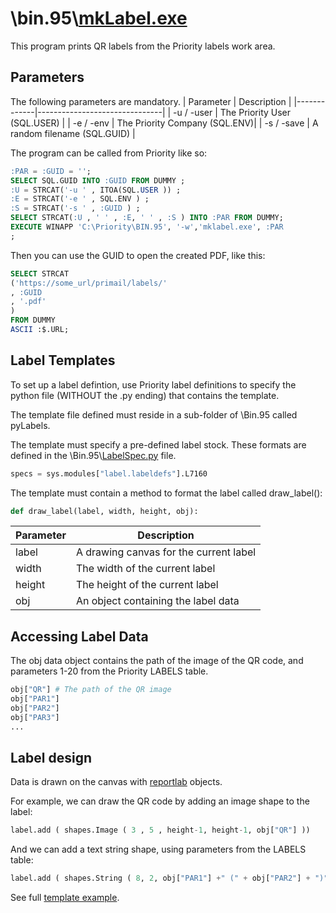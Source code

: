 # \\bin.95\\[mkLabel.exe](./mkLabel.py "mkLabel.exe")
This program prints QR labels from the Priority labels work area.

## Parameters
The following parameters are mandatory.
| Parameter   | Description                   |
|-------------|-------------------------------|
| -u / -user  | The Priority User (SQL.USER)  |
| -e / -env   | The Priority Company (SQL.ENV)|
| -s / -save  | A random filename (SQL.GUID)  |

The program can be called from Priority like so:
```sql
:PAR = :GUID = '';
SELECT SQL.GUID INTO :GUID FROM DUMMY ;
:U = STRCAT('-u ' , ITOA(SQL.USER )) ;
:E = STRCAT('-e ' , SQL.ENV ) ;
:S = STRCAT('-s ' , :GUID ) ;
SELECT STRCAT(:U , ' ' , :E, ' ' , :S ) INTO :PAR FROM DUMMY;
EXECUTE WINAPP 'C:\Priority\BIN.95', '-w','mklabel.exe', :PAR
;

```

Then you can use the GUID to open the created PDF, like this:
```sql
SELECT STRCAT
('https://some_url/primail/labels/'
, :GUID
, '.pdf'
)
FROM DUMMY
ASCII :$.URL;

```

## Label Templates
To set up a label defintion, use Priority label definitions to specify the python file (WITHOUT the .py ending) that contains the template.

The template file defined must reside in a sub-folder of \\Bin.95 called pyLabels.

The template must specify a pre-defined label stock. These formats are defined in the \\Bin.95\\[LabelSpec.py](./pylabels/LabelSpec.py "LabelSpec.py") file.
```python
specs = sys.modules["label.labeldefs"].L7160 

```

The template must contain a method to format the label called draw_label():
```python
def draw_label(label, width, height, obj): 

```
| Parameter   | Description                   |
|-------------|-------------------------------|
| label   | A drawing canvas for the current label |
| width   | The width of the current label |
| height  | The height of the current label   |
| obj     | An object containing the label data|

## Accessing Label Data
The obj data object contains the path of the image of the QR code, and parameters 1-20 from the Priority LABELS table.
```python
obj["QR"] # The path of the QR image
obj["PAR1"]
obj["PAR2"]
obj["PAR3"]
...

```

## Label design
Data is drawn on the canvas with [reportlab](https://docs.reportlab.com/reportlab/userguide/ch11_graphics/ "reportlab") objects.

For example, we can draw the QR code by adding an image shape to the label:
```python
label.add ( shapes.Image ( 3 , 5 , height-1, height-1, obj["QR"] ))

```
And we can add a text  string shape, using parameters from the LABELS table:
```python
label.add ( shapes.String ( 8, 2, obj["PAR1"] +" (" + obj["PAR2"] + ")", fontName="Helvetica", fontSize=12 ))

```

See full [template example](./pylabels/paycard.py "template example").

